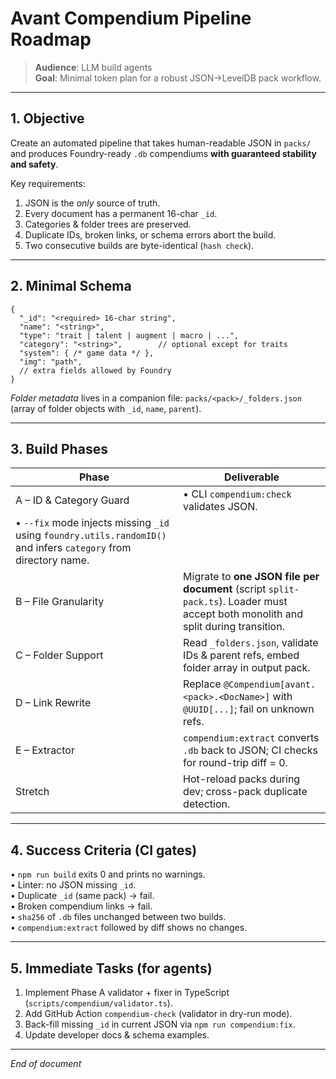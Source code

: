 # Avant Compendium Pipeline Roadmap

> **Audience**: LLM build agents  
> **Goal**: Minimal token plan for a robust JSON→LevelDB pack workflow.

---
## 1. Objective
Create an automated pipeline that takes human-readable JSON in `packs/` and produces Foundry-ready `.db` compendiums **with guaranteed stability and safety**.

Key requirements:
1. JSON is the *only* source of truth.  
2. Every document has a permanent 16-char `_id`.  
3. Categories & folder trees are preserved.  
4. Duplicate IDs, broken links, or schema errors abort the build.  
5. Two consecutive builds are byte-identical (`hash check`).

---
## 2. Minimal Schema
```jsonc
{
  "_id": "<required> 16-char string",
  "name": "<string>",
  "type": "trait | talent | augment | macro | ...",
  "category": "<string>",        // optional except for traits
  "system": { /* game data */ },
  "img": "path",
  // extra fields allowed by Foundry
}
```
*Folder metadata* lives in a companion file: `packs/<pack>/_folders.json` (array of folder objects with `_id`, `name`, `parent`).

---
## 3. Build Phases
| Phase                                                                                                            | Deliverable                                                                                                                       |
| ---------------------------------------------------------------------------------------------------------------- | --------------------------------------------------------------------------------------------------------------------------------- |
| A – ID & Category Guard                                                                                          | • CLI `compendium:check` validates JSON.                                                                                          |
| • `--fix` mode injects missing `_id` using `foundry.utils.randomID()` and infers `category` from directory name. |
| B – File Granularity                                                                                             | Migrate to **one JSON file per document** (script `split-pack.ts`). Loader must accept both monolith and split during transition. |
| C – Folder Support                                                                                               | Read `_folders.json`, validate IDs & parent refs, embed folder array in output pack.                                              |
| D – Link Rewrite                                                                                                 | Replace `@Compendium[avant.<pack>.<DocName>]` with `@UUID[...]`; fail on unknown refs.                                            |
| E – Extractor                                                                                                    | `compendium:extract` converts `.db` back to JSON; CI checks for round-trip diff = 0.                                              |
| Stretch                                                                                                          | Hot-reload packs during dev; cross-pack duplicate detection.                                                                      |

---
## 4. Success Criteria (CI gates)
• `npm run build` exits 0 and prints no warnings.  
• Linter: no JSON missing `_id`.  
• Duplicate `_id` (same pack) → fail.  
• Broken compendium links → fail.  
• `sha256` of `.db` files unchanged between two builds.  
• `compendium:extract` followed by diff shows no changes.

---
## 5. Immediate Tasks (for agents)
1. Implement Phase A validator + fixer in TypeScript (`scripts/compendium/validator.ts`).  
2. Add GitHub Action `compendium-check` (validator in dry-run mode).  
3. Back-fill missing `_id` in current JSON via `npm run compendium:fix`.  
4. Update developer docs & schema examples.

---
*End of document* 